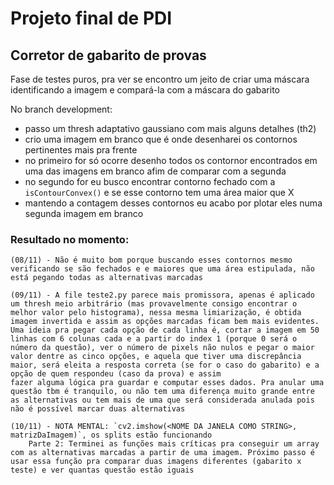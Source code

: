 # Projeto final de PDI

## Corretor de gabarito de provas

Fase de testes puros, pra ver se encontro um jeito de criar uma máscara identificando a imagem e compará-la com a máscara do gabarito

No branch development:

- passo um thresh adaptativo gaussiano com mais alguns detalhes (th2)
- crio uma imagem em branco que é onde desenharei os contornos pertinentes mais pra frente
- no primeiro for só ocorre desenho todos os contornor encontrados em uma das imagens em branco afim de comparar com a segunda
- no segundo for eu busco encontrar contorno fechado com a `isContourConvex()` e se esse contorno tem uma área maior que X
- mantendo a contagem desses contornos eu acabo por plotar eles numa segunda imagem em branco

### Resultado no momento:

    (08/11) - Não é muito bom porque buscando esses contornos mesmo verificando se são fechados e e maiores que uma área estipulada, não está pegando todas as alternativas marcadas

    (09/11) - A file teste2.py parece mais promissora, apenas é aplicado um thresh meio arbitrário (mas provavelmente consigo encontrar o melhor valor pelo histograma), nessa mesma limiarização, é obtida imagem invertida e assim as opções marcadas ficam bem mais evidentes. Uma ideia pra pegar cada opção de cada linha é, cortar a imagem em 50 linhas com 6 colunas cada e a partir do index 1 (porque 0 será o número da questão), ver o número de pixels não nulos e pegar o maior valor dentre as cinco opções, e aquela que tiver uma discrepância maior, será eleita a resposta correta (se for o caso do gabarito) e a opção de quem respondeu (caso da prova) e assim
    fazer alguma lógica pra guardar e computar esses dados. Pra anular uma questão tbm é tranquilo, ou não tem uma diferença muito grande entre as alternativas ou tem mais de uma que será considerada anulada pois não é possível marcar duas alternativas

    (10/11) - NOTA MENTAL: `cv2.imshow(<NOME DA JANELA COMO STRING>, matrizDaImagem)`, os splits estão funcionando
        Parte 2: Terminei as funções mais críticas pra conseguir um array com as alternativas marcadas a partir de uma imagem. Próximo passo é usar essa função pra comparar duas imagens diferentes (gabarito x teste) e ver quantas questão estão iguais
